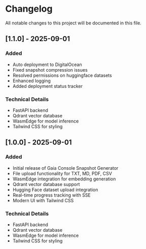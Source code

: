 # Changelog

All notable changes to this project will be documented in this file.

## [1.1.0] - 2025-09-01

### Added
- Auto deployment to DigitalOcean
- Fixed snapshot compression issues
- Resolved permissions on huggingface datasets
- Enhanced logging 
- Added deployment status tracker


### Technical Details
- FastAPI backend
- Qdrant vector database
- WasmEdge for model inference
- Tailwind CSS for styling

## [1.0.0] - 2025-09-01

### Added
- Initial release of Gaia Console Snapshot Generator
- File upload functionality for TXT, MD, PDF, CSV
- WasmEdge integration for embedding generation
- Qdrant vector database support
- Hugging Face dataset upload integration
- Real-time progress tracking with SSE
- Modern UI with Tailwind CSS

### Technical Details
- FastAPI backend
- Qdrant vector database
- WasmEdge for model inference
- Tailwind CSS for styling